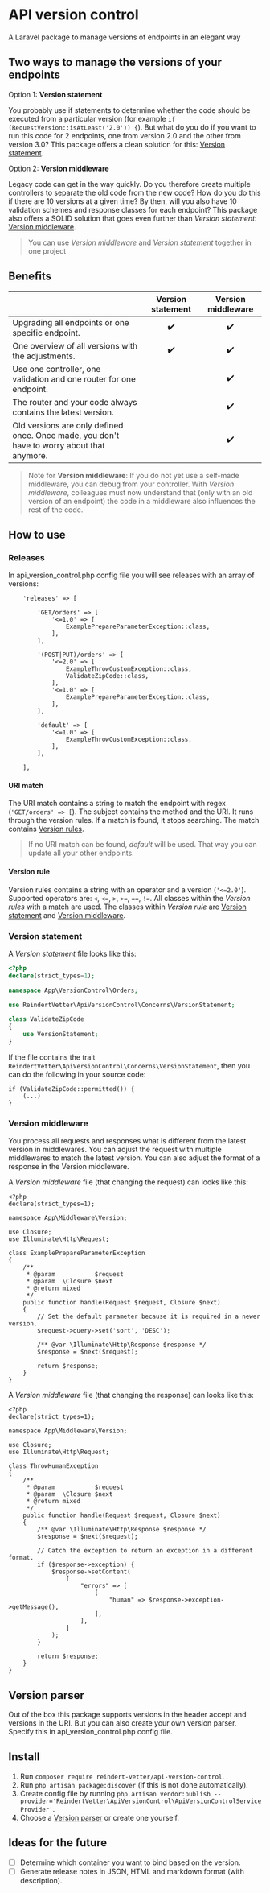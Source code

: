# API version control
A Laravel package to manage versions of endpoints in an elegant way

## Two ways to manage the versions of your endpoints
Option 1: **Version statement**

You probably use if statements to determine whether the code should be executed from a particular version (for example `if (RequestVersion::isAtLeast('2.0')) {`). But what do you do if you want to run this code for 2 endpoints, one from version 2.0 and the other from version 3.0? This package offers a clean solution for this: [Version statement](#version-statement).

Option 2: **Version middleware**

 Legacy code can get in the way quickly. Do you therefore create multiple controllers to separate the old code from the new code? How do you do this if there are 10 versions at a given time? By then, will you also have 10 validation schemes and response classes for each endpoint? This package also offers a SOLID solution that goes even further than *Version statement*: [Version middleware](#version-middleware).
> You can use *Version middleware* and *Version statement* together in one project

## Benefits

|    | Version statement   |      Version middleware      |
|----|:----------:|:-------------:|
| Upgrading all endpoints or one specific endpoint. | ✔️ | ✔️ |
| One overview of all versions with the adjustments. | ✔️ | ✔️ |
| Use one controller, one validation and one router for one endpoint. |  | ✔️ |
| The router and your code always contains the latest version. | | ✔️ |
| Old versions are only defined once. Once made, you don't have to worry about that anymore. | | ✔️ |
> Note for **Version middleware**: If you do not yet use a self-made middleware, you can debug from your controller. With *Version middleware*, colleagues must now understand that (only with an old version of an endpoint) the code in a middleware also influences the rest of the code.

## How to use
### Releases
In api_version_control.php config file you will see releases with an array of versions:
```
    'releases' => [

        'GET/orders' => [
            '<=1.0' => [
                ExamplePrepareParameterException::class,
            ],
        ],

        '(POST|PUT)/orders' => [
            '<=2.0' => [
                ExampleThrowCustomException::class,
                ValidateZipCode::class,
            ],
            '<=1.0' => [
                ExamplePrepareParameterException::class,
            ],
        ],

        'default' => [
            '<=1.0' => [
                ExampleThrowCustomException::class,
            ],
        ],

    ],
```
#### URI match
The URI match contains a string to match the endpoint with regex (`'GET/orders' => [`). The subject contains the method and the URI. It runs through the version rules. If a match is found, it stops searching.  The match contains [Version rules](#version_rules).
> If no URI match can be found, *default* will be used. That way you can update all your other endpoints.

#### Version rule
Version rules contains a string with an operator and a version (`'<=2.0'`). Supported operators are: `<`, `<=`, `>`, `>=`, `==`, `!=`. All classes within the *Version rules* with a match are used. The classes within *Version rule* are [Version statement](#version-statement) and [Version middleware](#version-middleware).

### Version statement
A *Version statement* file looks like this:
```php
<?php
declare(strict_types=1);

namespace App\VersionControl\Orders;

use ReindertVetter\ApiVersionControl\Concerns\VersionStatement;

class ValidateZipCode
{
    use VersionStatement;
}
```
If the file contains the trait `ReindertVetter\ApiVersionControl\Concerns\VersionStatement`, then you can do the following in your source code:
```
if (ValidateZipCode::permitted()) {
    (...)
}
```

### Version middleware
You process all requests and responses what is different from the latest version in middlewares. You can adjust the request with multiple middlewares to match the latest version. You can also adjust the format of a response in the Version middleware.

A *Version middleware* file (that changing the request) can looks like this:
```
<?php
declare(strict_types=1);

namespace App\Middleware\Version;

use Closure;
use Illuminate\Http\Request;

class ExamplePrepareParameterException
{
    /**
     * @param           $request
     * @param  \Closure $next
     * @return mixed
     */
    public function handle(Request $request, Closure $next)
    {
        // Set the default parameter because it is required in a newer version.
        $request->query->set('sort', 'DESC');

        /** @var \Illuminate\Http\Response $response */
        $response = $next($request);

        return $response;
    }
}
```

A *Version middleware* file (that changing the response) can looks like this:
```
<?php
declare(strict_types=1);

namespace App\Middleware\Version;

use Closure;
use Illuminate\Http\Request;

class ThrowHumanException
{
    /**
     * @param           $request
     * @param  \Closure $next
     * @return mixed
     */
    public function handle(Request $request, Closure $next)
    {
        /** @var \Illuminate\Http\Response $response */
        $response = $next($request);

        // Catch the exception to return an exception in a different format.
        if ($response->exception) {
            $response->setContent(
                [
                    "errors" => [
                        [
                            "human" => $response->exception->getMessage(),
                        ],
                    ],
                ]
            );
        }

        return $response;
    }
}
```

## Version parser
Out of the box this package supports versions in the header accept and versions in the URI. But you can also create your own version parser. Specify this in api_version_control.php config file.

## Install
1. Run `composer require reindert-vetter/api-version-control`.
1. Run `php artisan package:discover` (if this is not done automatically).
1. Create config file by running `php artisan vendor:publish --provider='ReindertVetter\ApiVersionControl\ApiVersionControlServiceProvider'`.
1. Choose a [Version parser](#version-parser) or create one yourself.

## Ideas for the future
- [ ] Determine which container you want to bind based on the version.
- [ ] Generate release notes in JSON, HTML and markdown format (with description).
